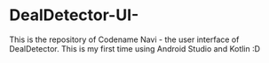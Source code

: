 # DealDetector-UI-
This is the repository of Codename Navi - the user interface of DealDetector. This is my first time using Android Studio and Kotlin :D
